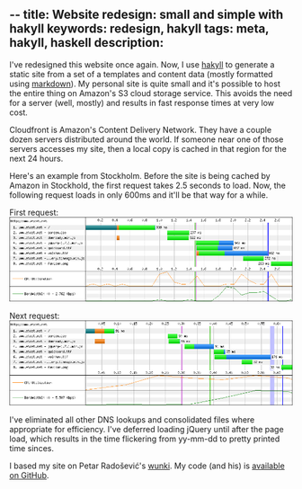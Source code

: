 --
title: Website redesign: small and simple with hakyll
keywords: redesign, hakyll
tags: meta, hakyll, haskell
description: 
--

I've redesigned this website once again. Now, I use [hakyll](http://jaspervdj.be/hakyll/) to generate a static site from a set of a templates and content data (mostly formatted using [markdown](http://daringfireball.net/projects/markdown/)). My personal site is quite small and it's possible to host the entire thing on Amazon's S3 cloud storage service. This avoids the need for a server (well, mostly) and results in fast response times at very low cost.

Cloudfront is Amazon's Content Delivery Network. They have a couple dozen servers distributed around the world. If someone near one of those servers accesses my site, then a local copy is cached in that region for the next 24 hours.

Here's an example from Stockholm. Before the site is being cached by Amazon in Stockhold, the first request takes 2.5 seconds to load. Now, the following request loads in only 600ms and it'll be that way for a while.

First request:
<img src="/images/coldhit.png"/>

Next request:
<img src="/images/warmhit.png"/>

I've eliminated all other DNS lookups and consolidated files where appropriate for efficiency. I've deferred loading jQuery until after the page load, which results in the time flickering from yy-mm-dd to pretty printed time sinces.

I based my site on Petar Radošević's [wunki](http://www.wunki.org). My code (and his) is [available on GitHub](https://github.com/etcet/www.etcet.net).



